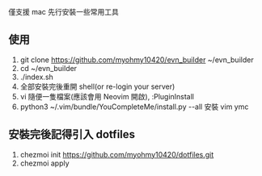 僅支援 mac 先行安裝一些常用工具

## 使用
1. git clone https://github.com/myohmy10420/evn_builder ~/evn_builder
2. cd ~/evn_builder
3. ./index.sh
4. 全部安裝完後重開 shell(or re-login your server)
5. vi 隨便一隻檔案(應該會用 Neovim 開啟), :PluginInstall
6. python3 ~/.vim/bundle/YouCompleteMe/install.py --all 安裝 vim ymc

## 安裝完後記得引入 dotfiles
1. chezmoi init https://github.com/myohmy10420/dotfiles.git
2. chezmoi apply
